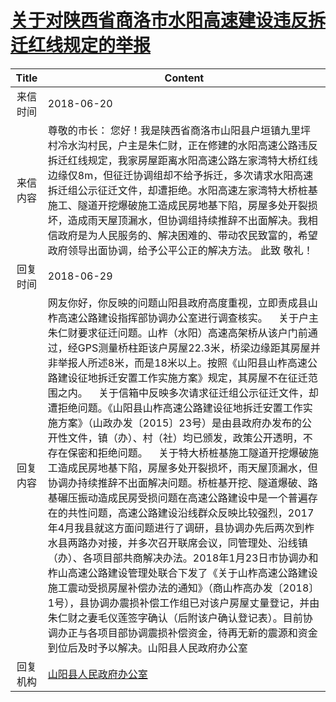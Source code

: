 # <a href="http://www.shangluo.gov.cn/zmhd/ldxxxx.jsp?urltype=leadermail.LeaderMailContentUrl&wbtreeid=1112&leadermailid=4776">关于对陕西省商洛市水阳高速建设违反拆迁红线规定的举报</a>
|Title|Content|
|:---:|---|
|来信时间|2018-06-20|
|来信内容|尊敬的市长： 您好！我是陕西省商洛市山阳县户垣镇九里坪村冷水沟村民，户主是朱仁财，正在修建的水阳高速公路违反拆迁红线规定，我家房屋距离水阳高速公路左家湾特大桥红线边缘仅8m，但征迁协调组却不给予拆迁，多次请求水阳高速拆迁组公示征迁文件，却遭拒绝。水阳高速左家湾特大桥桩基施工、隧道开挖爆破施工造成民房地基下陷，房屋多处开裂损坏，造成雨天屋顶漏水，但协调组持续推辞不出面解决。我相信政府是为人民服务的、解决困难的、带动农民致富的，希望政府领导出面协调，给予公平公正的解决方法。 此致 敬礼！|
|回复时间|2018-06-29|
|回复内容|网友你好，你反映的问题山阳县政府高度重视，立即责成县山柞高速公路建设指挥部协调办公室进行调查核实。    关于户主朱仁财要求征迁问题。山柞（水阳）高速高架桥从该户门前通过，经GPS测量桥柱距该户房屋22.3米，桥梁边缘距其房屋并非举报人所述8米，而是18米以上。按照《山阳县山柞高速公路建设征地拆迁安置工作实施方案》规定，其房屋不在征迁范围之内。    关于信箱中反映多次请求征迁组公示征迁文件，却遭拒绝问题。《山阳县山柞高速公路建设征地拆迁安置工作实施方案》（山政办发〔2015〕23号）是由县政府办发布的公开性文件，镇（办）、村（社）均已颁发，政策公开透明，不存在保密和拒绝问题。    关于特大桥桩基施工隧道开挖爆破施工造成民房地基下陷，房屋多处开裂损坏，雨天屋顶漏水，但协调办持续推辞不出面解决问题。桥桩基开挖、隧道爆破、路基碾压振动造成民房受损问题在高速公路建设中是一个普遍存在的共性问题，高速公路建设沿线群众反映比较强烈，2017年4月我县就这方面问题进行了调研，县协调办先后两次到柞水县两路办对接，并多次召开联席会议，同管理处、沿线镇（办）、各项目部共商解决办法。2018年1月23日市协调办和柞山高速公路建设管理处联合下发了《关于山柞高速公路建设施工震动受损房屋补偿办法的通知》（商山柞高办发〔2018〕1号），县协调办震损补偿工作组已对该户房屋丈量登记，并由朱仁财之妻毛仪莲签字确认（后附该户确认登记表）。目前协调办正与各项目部协调震损补偿资金，待再无新的震源和资金到位后及时予以解决。山阳县人民政府办公室|
|回复机构|<a href="../../categories/agencies/山阳县人民政府办公室.md">山阳县人民政府办公室</a>|
